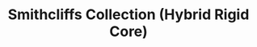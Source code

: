 ﻿---
layout: collection
title: "Smithcliffs Collection (Hybrid Rigid Core)"
collection: "Smithcliffs"
subtype: "hybrid-rigid-core"
---

